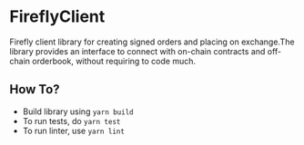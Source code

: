 # FireflyClient
Firefly client library for creating signed orders and placing on exchange.The library provides an interface to connect with on-chain contracts and off-chain orderbook, without requiring to code much.

## How To?
- Build library using `yarn build`
- To run tests, do `yarn test`
- To run linter, use `yarn lint`
